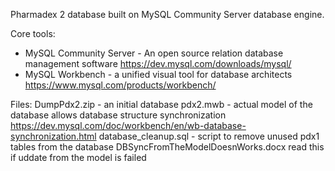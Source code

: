 Pharmadex 2 database built on MySQL Community Server database engine.

Core tools:
* MySQL Community Server - An open source relation database management software  https://dev.mysql.com/downloads/mysql/
* MySQL Workbench - a unified visual tool for database architects  https://www.mysql.com/products/workbench/

Files:
DumpPdx2.zip - an initial database
pdx2.mwb - actual model of the database allows database structure synchronization https://dev.mysql.com/doc/workbench/en/wb-database-synchronization.html
database_cleanup.sql - script to remove unused pdx1 tables from the database
DBSyncFromTheModelDoesnWorks.docx read this if uddate from the model is failed